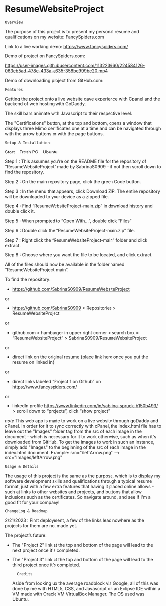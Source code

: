 # ResumeWebsiteProject

	Overview
The purpose of this project is to present my personal resume and qualifications on my website: FancySpiders.com

Link to a live working demo: https://www.fancyspiders.com/
	
Demo of project on FancySpiders.com:

https://user-images.githubusercontent.com/113223660/224584126-063eb5ad-478e-433a-a635-358be999be20.mp4

Demo of downloading project from GitHub.com:

    
	Features
Getting the project onto a live website gave experience with Cpanel and the backend of web hosting with GoDaddy.

The skill bars animate with Javascript to their respective level.

The "Certifications" button, at the top and bottom, opens a window that displays three Mimo certificates one at a time and can be navigated through with the arrow buttons or with the page buttons.
    
	Setup & Installation
Start – Fresh PC – Ubuntu

Step 1 : This assumes you’re on the README file for the repository of “ResumeWebsiteProject” made by SabrinaS0909 – if not then scroll down to find the repository.

Step 2 : On the main repository page, click the green Code button.

Step 3 : In the menu that appears, click Download ZIP. The entire repository will be downloaded to your device as a zipped file.

Step 4 : Find “ResumeWebsiteProject-main.zip” in download history and double click it.

Step 5 : When prompted to “Open With…”, double click “Files”

Step 6 : Double click the “ResumeWebsiteProject-main.zip” file.

Step 7 : Right click the “ResumeWebsiteProject-main” folder and click extract.

Step 8 : Choose where you want the file to be located, and click extract.

All of the files should now be available in the folder named “ResumeWebsiteProject-main”. 

To find the repository:

- https://github.com/SabrinaS0909/ResumeWebsiteProject

or

- https://github.com/SabrinaS0909 > Repositories > ResumeWebsiteProject

or

- github.com > hamburger in upper right corner > search box = “ResumeWebsiteProject” > SabrinaS0909/ResumeWebsiteProject

or

- direct link on the original resume {place link here once you put the resume on linked in}

or

- direct links labeled “Project 1 on Github” on https://www.fancyspiders.com/

or

- linkedIn profile https://www.linkedin.com/in/sabrina-spruck-b150b493/ > scroll down to “projects”, click “show project”
		
*note* This web app is made to work on a live website through goDaddy and cPanel. In order for it to sync correctly with cPanel, the index.html file has to leave out the "Images" folder tag from the src of each image in the document - which is necessary for it to work otherwise, such as when it's downloaded from GitHub. To get the images to work in such an instance, simply add "Images" to the beginning of the src of each image in the index.html document. 
	Example: src="/leftArrow.png" --> src="Images/leftArrow.png"
    
	Usage & Details
The usage of this project is the same as the purpose, which is to display my software development skills and qualifications through a typical resume format, just with a few extra features that having it placed online allows - such at links to other websites and projects, and buttons that allow inclusions such as the certificates. So navigate around, and see if I'm a good fit for your company!
    
	ChangeLog & Roadmap
2/21/2023 : First deployment, a few of the links lead nowhere as the projects for them are not made yet.

The project’s future:

- The "Project 2" link at the top and bottom of the page will lead to the next project once it's completed.

- The "Project 3" link at the top and bottom of the page will lead to the third project once it's completed.
    
		Credits
	Aside from looking up the average roadblock via Google, all of this was done by me with HTML5, CSS, and Javascript on an Eclipse IDE within a VM made with Oracle VM VirtualBox Manager. The OS used was Ubuntu.
